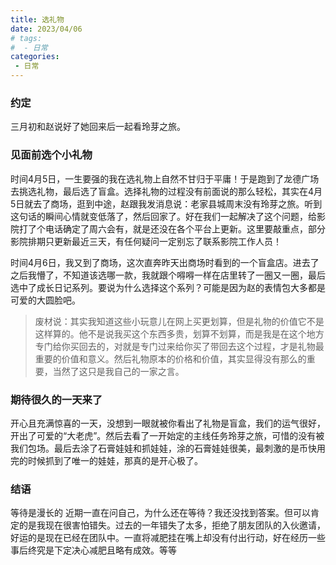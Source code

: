 ```yaml
---
title: 选礼物
date: 2023/04/06
# tags:
#  - 日常
categories:
 - 日常
---
```

### 约定
三月初和赵说好了她回来后一起看玲芽之旅。

### 见面前选个小礼物
时间4月5日，一生要强的我在选礼物上自然不甘归于平庸！于是跑到了龙德广场去挑选礼物，最后选了盲盒。选择礼物的过程没有前面说的那么轻松，其实在4月5日就去了商场，逛到中途，赵跟我发消息说：老家县城周末没有玲芽之旅。听到这句话的瞬间心情就变低落了，然后回家了。好在我们一起解决了这个问题，给影院打了个电话确定了周六会有，就是还没在各个平台上更新。这里要敲重点，部分影院排期只更新最近三天，有任何疑问一定别忘了联系影院工作人员！

时间4月6日，我又到了商场，这次直奔昨天出商场时看到的一个盲盒店。进去了之后我懵了，不知道该选哪一款，我就跟个嘚嘚一样在店里转了一圈又一圈，最后选中了成长日记系列。要说为什么选择这个系列？可能是因为赵的表情包大多都是可爱的大圆脸吧。

> 废材说：其实我知道这些小玩意儿在网上买更划算，但是礼物的价值它不是这样算的。他不是说我买这个东西多贵，划算不划算，而是我是在这个地方专门给你买回去的，对就是专门过来给你买了带回去这个过程，才是礼物最重要的价值和意义。然后礼物原本的价格和价值，其实显得没有那么的重要，当然了这只是我自己的一家之言。

### 期待很久的一天来了
开心且充满惊喜的一天，没想到一眼就被你看出了礼物是盲盒，我们的运气很好，开出了可爱的“大老虎”。然后去看了一开始定的主线任务玲芽之旅，可惜的没有被我们包场。最后去涂了石膏娃娃和抓娃娃，涂的石膏娃娃很美，最刺激的是币快用完的时候抓到了唯一的娃娃，那真的是开心极了。

### 结语
等待是漫长的
近期一直在问自己，为什么还在等待？我还没找到答案。但可以肯定的是我现在很害怕错失。过去的一年错失了太多，拒绝了朋友团队的入伙邀请，好运的是现在已经在团队中。一直将减肥挂在嘴上却没有付出行动，好在经历一些事后终究是下定决心减肥且略有成效。等等
